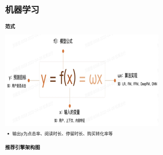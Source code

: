 # 机器学习

### 范式
<img align="center"  width='800' height='300' src="picture/pipeline17.png"  />

- 输出y为点击率、阅读时长、停留时长、购买转化率等

### 推荐引擎架构图